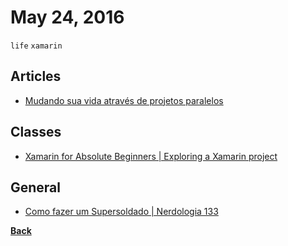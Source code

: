 # May 24, 2016

`life` `xamarin`

## Articles

- [Mudando sua vida através de projetos paralelos](//willianjusten.com.br/mudando-sua-vida-atraves-de-projetos-paralelos/)

## Classes

- [Xamarin for Absolute Beginners | Exploring a Xamarin project](//mva.microsoft.com/en-US/training-courses/xamarin-for-absolute-beginners-16182)

## General

- [Como fazer um Supersoldado | Nerdologia 133 ](//youtu.be/Qbx7mRUqgTU)


[__Back__](../README.md)
